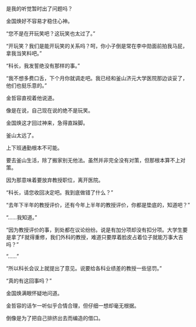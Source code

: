 是我的听觉暂时出了问题吗？

金国焕好不容易才稳住心神。

“您不是在开玩笑吧？这玩笑也太过了。”

“开玩笑？我们是能开玩笑的关系吗？呵，你小子倒是常在李中勋面前拍我马屁，拿我当笑料吧。”

“科长，我发誓绝没有那样的事。”

“我不想多费口舌，下个月你就调走吧。我已经和釜山济元大学医院那边谈妥了，他们也挺乐意的。”

金哲容直视着他说道。

像是在说，自己现在说的绝不是玩笑。

金国焕这才回过神来，急得直跺脚。

釜山太远了。

上下班通勤根本不可能。

要去釜山生活，除了搬家别无他法。虽然并非完全没有对策，但那根本算不上对策。

因为那意味着要放弃教授职位，离开医院。

“科长，请您收回决定吧。我到底做错了什么？”

“去年下半年的教授评价，还有今年上半年的教授评价，你都是垫底的，知道吧？”

“……我知道。”

“因为教授评价的事，到处都在议论纷纷。说是有加分项却没有扣分项。大学生要是拿了F就得重修，我们外科的教授，难道只要厚着脸皮占着位子就能万事大吉吗？”

“……”

“所以科长会议上就提出了意见。说要给各科业绩差的教授一些惩罚。”

“真的有这回事吗？”

金国焕满眼怀疑地问道。

金哲容的话乍一听似乎合情合理，但仔细一想却毫无根据。

倒像是为了把自己排挤出去而编造的借口。